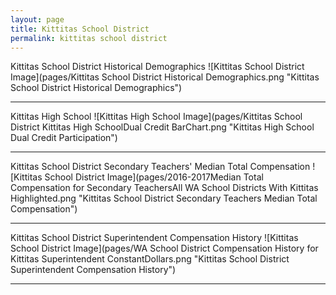 ```yaml
---
layout: page
title: Kittitas School District
permalink: kittitas school district
---
```



Kittitas School District Historical Demographics
![Kittitas School District Image](pages/Kittitas School District Historical Demographics.png "Kittitas School District Historical Demographics")

___

Kittitas High School
![Kittitas High School Image](pages/Kittitas School District Kittitas High SchoolDual Credit BarChart.png "Kittitas High School Dual Credit Participation")

___

Kittitas School District Secondary Teachers' Median Total Compensation
![Kittitas School District Image](pages/2016-2017Median Total Compensation for Secondary TeachersAll WA School Districts With Kittitas Highlighted.png "Kittitas School District Secondary Teachers Median Total Compensation")

___

Kittitas School District Superintendent Compensation History
![Kittitas School District Image](pages/WA School District Compensation History for Kittitas Superintendent ConstantDollars.png "Kittitas School District Superintendent Compensation History")

___


